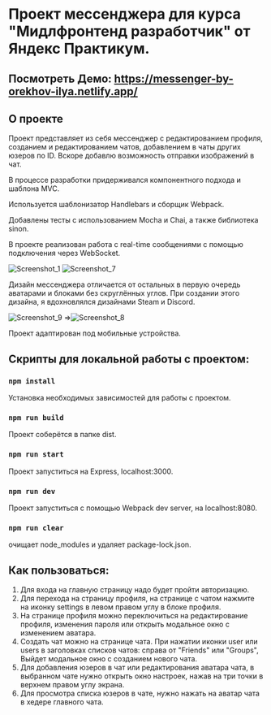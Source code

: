 # Проект мессенджера для курса "Мидлфронтенд разработчик" от Яндекс Практикум.

## Посмотреть Демо: https://messenger-by-orekhov-ilya.netlify.app/

## О проекте

Проект представляет из себя мессенджер с редактированием профиля, созданием и редактированием чатов, добавлением в чаты других юзеров по ID. Вскоре добавлю возможность отправки изображений в чат.

В процессе разработки придерживался компонентного подхода и шаблона MVC.

Используется шаблонизатор Handlebars и сборщик Webpack.

Добавлены тесты с использованием Mocha и Chai, а также библиотека sinon.

В проекте реализован работа с real-time сообщениями с помощью подключения через WebSocket.

![Screenshot_1](https://github.com/Ilya-andreevi4/middle.messenger.praktikum.yandex/assets/33191965/d2a86124-bb93-48f8-be6d-de123a4d2fcc)
![Screenshot_7](https://github.com/Ilya-andreevi4/middle.messenger.praktikum.yandex/assets/33191965/9b6cbd6d-7381-4b88-8b0d-4515799125f7)

Дизайн мессенджера отличается от остальных в первую очередь аватарами и блоками без скруглённых углов. При создании этого дизайна, я вдохновлялся дизайнами Steam и Discord.

![Screenshot_9](https://github.com/Ilya-andreevi4/middle.messenger.praktikum.yandex/assets/33191965/929f1c1c-64c8-4ea8-a027-3905c3162c2b)
=>![Screenshot_8](https://github.com/Ilya-andreevi4/middle.messenger.praktikum.yandex/assets/33191965/e1f471c5-d88b-4ab4-b6af-537cc51b6a1a)

Проект адаптирован под мобильные устройства.

## Скрипты для локальной работы с проектом:

### `npm install`

Установка необходимых зависимостей для работы с проектом.

### `npm run build`

Проект соберётся в папке dist.

### `npm run start`

Проект запуститься на Express, localhost:3000.

### `npm run dev`

Проект запуститься с помощью Webpack dev server, на localhost:8080.

### `npm run clear`

очищает node_modules и удаляет package-lock.json.

## Как пользоваться:

1. Для входа на главную страницу надо будет пройти авторизацию.
2. Для перехода на страницу профиля, на странице с чатом нажмите на иконку settings в левом правом углу в блоке профиля.
3. На странице профиля можно переключиться на редактирование профиля, изменения пароля или открыть модальное окно с изменением аватара.
4. Создать чат можно на странице чата. При нажатии иконки user или users в заголовках списков чатов: справа от "Friends" или "Groups", Выйдет модальное окно с созданием нового чата.
5. Для добавления юзеров в чат или редактирования аватара чата, в выбранном чате нужно открыть окно настроек, нажав на три точки в верхнем правом углу экрана.
6. Для просмотра списка юзеров в чате, нужно нажать на аватар чата в хедере главного чата.
